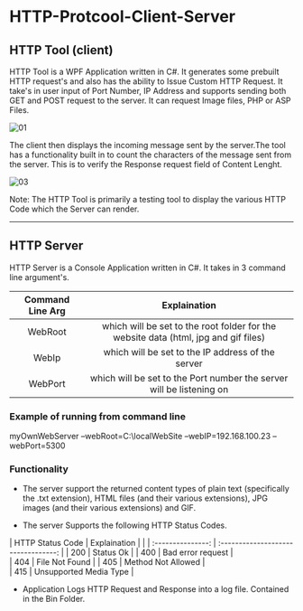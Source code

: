 # HTTP-Protcool-Client-Server

## HTTP Tool (client)
HTTP Tool is a WPF Application written in C#. It generates some prebuilt HTTP request's and also has the ability to Issue Custom HTTP Request.
It take's in user input of Port Number, IP Address and supports sending both GET and POST request to the server. It can request Image files,
PHP or ASP Files. 

![01](https://user-images.githubusercontent.com/16788406/147656751-da9e2d35-9f30-4111-8c9a-bba0341ee504.PNG)

The client then displays the incoming message sent by the server.The tool has a functionality built in
to count the characters of the message sent from the server. This is to verify the Response request field of 
Content Lenght.

![03](https://user-images.githubusercontent.com/16788406/147657296-00362032-1790-4b8c-b4f2-131ca83a4fc8.PNG)

Note: The HTTP Tool is primarily a testing tool to display the various HTTP Code which the Server can render. 

---
## HTTP Server 
HTTP Server is a Console Application written in C#. It takes in 3 command line argument's.
 
| Command Line Arg  | Explaination                                                                                |
| :---------------: | :-----------------------------------------------------------------------------------------: |
|      WebRoot      |     which will be set to the root folder for the website data (html, jpg and gif files)     | 
|      WebIp        |     which will be set to the IP address of the server                                       |   
|      WebPort      |     which will be set to the Port number the server will be listening on                    | 

### Example of running from command line
myOwnWebServer –webRoot=C:\localWebSite –webIP=192.168.100.23 –webPort=5300

### Functionality

- The server support the returned content types of plain text (specifically the .txt extension),
HTML files (and their various extensions), JPG images (and their various extensions) and GIF.

- The server Supports the following HTTP Status Codes.

| HTTP Status Code  | Explaination                        |                                                       |
| :---------------: | :---------------------------------: |
|      200          |     Status Ok                       | 
|      400          |     Bad error request               |   
|      404          |     File Not Found                  | 
|      405          |     Method Not Allowed              |   
|      415          |     Unsupported Media Type          | 

- Application Logs HTTP Request and Response into a log file. Contained in the Bin Folder.
